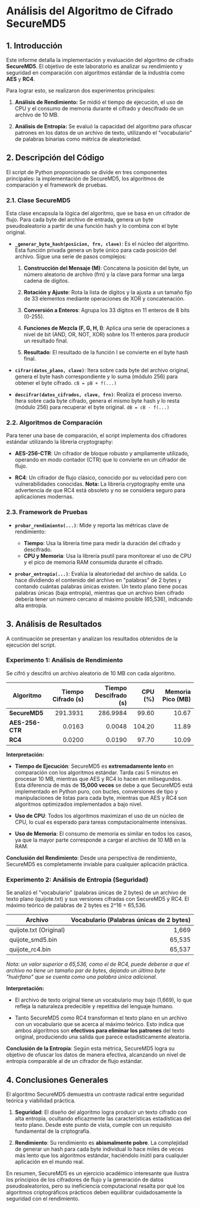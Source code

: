 # Análisis del Algoritmo de Cifrado SecureMD5

## 1. Introducción

Este informe detalla la implementación y evaluación del algoritmo de cifrado **SecureMD5**. El objetivo de este laboratorio es analizar su rendimiento y seguridad en comparación con algoritmos estándar de la industria como **AES** y **RC4**.

Para lograr esto, se realizaron dos experimentos principales:

1. **Análisis de Rendimiento:** Se midió el tiempo de ejecución, el uso de CPU y el consumo de memoria durante el cifrado y descifrado de un archivo de 10 MB.

2. **Análisis de Entropía:** Se evaluó la capacidad del algoritmo para ofuscar patrones en los datos de un archivo de texto, utilizando el "vocabulario" de palabras binarias como métrica de aleatoriedad.

## 2. Descripción del Código

El script de Python proporcionado se divide en tres componentes principales: la implementación de SecureMD5, los algoritmos de comparación y el framework de pruebas.

### 2.1. Clase SecureMD5

Esta clase encapsula la lógica del algoritmo, que se basa en un cifrador de flujo. Para cada byte del archivo de entrada, genera un byte pseudoaleatorio a partir de una función hash y lo combina con el byte original.

- **`_generar_byte_hash(posicion, frn, clave)`**: Es el núcleo del algoritmo. Esta función privada genera un byte único para cada posición del archivo. Sigue una serie de pasos complejos:

  1. **Construcción del Mensaje (M)**: Concatena la posición del byte, un número aleatorio de archivo (frn) y la clave para formar una larga cadena de dígitos.

  2. **Rotación y Ajuste**: Rota la lista de dígitos y la ajusta a un tamaño fijo de 33 elementos mediante operaciones de XOR y concatenación.

  3. **Conversión a Enteros**: Agrupa los 33 dígitos en 11 enteros de 8 bits (0-255).

  4. **Funciones de Mezcla (F, G, H, I)**: Aplica una serie de operaciones a nivel de bit (AND, OR, NOT, XOR) sobre los 11 enteros para producir un resultado final.

  5. **Resultado**: El resultado de la función I se convierte en el byte hash final.

- **`cifrar(datos_plano, clave)`**: Itera sobre cada byte del archivo original, genera el byte hash correspondiente y lo suma (módulo 256) para obtener el byte cifrado. `cB = pB + f(...)`

- **`descifrar(datos_cifrados, clave, frn)`**: Realiza el proceso inverso. Itera sobre cada byte cifrado, genera el mismo byte hash y lo resta (módulo 256) para recuperar el byte original. `dB = cB - f(...)`

### 2.2. Algoritmos de Comparación

Para tener una base de comparación, el script implementa dos cifradores estándar utilizando la librería cryptography:

- **AES-256-CTR**: Un cifrador de bloque robusto y ampliamente utilizado, operando en modo contador (CTR) que lo convierte en un cifrador de flujo.

- **RC4**: Un cifrador de flujo clásico, conocido por su velocidad pero con vulnerabilidades conocidas. **Nota:** La librería cryptography emite una advertencia de que RC4 está obsoleto y no se considera seguro para aplicaciones modernas.

### 2.3. Framework de Pruebas

- **`probar_rendimiento(...)`**: Mide y reporta las métricas clave de rendimiento:
  - **Tiempo**: Usa la librería time para medir la duración del cifrado y descifrado.
  - **CPU y Memoria**: Usa la librería psutil para monitorear el uso de CPU y el pico de memoria RAM consumida durante el cifrado.

- **`probar_entropia(...)`**: Evalúa la aleatoriedad del archivo de salida. Lo hace dividiendo el contenido del archivo en "palabras" de 2 bytes y contando cuántas palabras únicas existen. Un texto plano tiene pocas palabras únicas (baja entropía), mientras que un archivo bien cifrado debería tener un número cercano al máximo posible (65,536), indicando alta entropía.

## 3. Análisis de Resultados

A continuación se presentan y analizan los resultados obtenidos de la ejecución del script.

### Experimento 1: Análisis de Rendimiento

Se cifró y descifró un archivo aleatorio de 10 MB con cada algoritmo.

| Algoritmo | Tiempo Cifrado (s) | Tiempo Descifrado (s) | CPU (%) | Memoria Pico (MB) |
|-----------|-------------------:|----------------------:|--------:|------------------:|
| **SecureMD5** | 291.3931 | 286.9984 | 99.60 | 10.67 |
| **AES-256-CTR** | 0.0163 | 0.0048 | 104.20 | 11.89 |
| **RC4** | 0.0200 | 0.0190 | 97.70 | 10.09 |

**Interpretación:**

- **Tiempo de Ejecución**: SecureMD5 es **extremadamente lento** en comparación con los algoritmos estándar. Tarda casi 5 minutos en procesar 10 MB, mientras que AES y RC4 lo hacen en milisegundos. Esta diferencia de más de **15,000 veces** se debe a que SecureMD5 está implementado en Python puro, con bucles, conversiones de tipo y manipulaciones de listas para cada byte, mientras que AES y RC4 son algoritmos optimizados implementados a bajo nivel.

- **Uso de CPU**: Todos los algoritmos maximizan el uso de un núcleo de CPU, lo cual es esperado para tareas computacionalmente intensivas.

- **Uso de Memoria**: El consumo de memoria es similar en todos los casos, ya que la mayor parte corresponde a cargar el archivo de 10 MB en la RAM.

**Conclusión del Rendimiento**: Desde una perspectiva de rendimiento, SecureMD5 es completamente inviable para cualquier aplicación práctica.

### Experimento 2: Análisis de Entropía (Seguridad)

Se analizó el "vocabulario" (palabras únicas de 2 bytes) de un archivo de texto plano (quijote.txt) y sus versiones cifradas con SecureMD5 y RC4. El máximo teórico de palabras de 2 bytes es 2^16 = 65,536.

| Archivo | Vocabulario (Palabras únicas de 2 bytes) |
|---------|------------------------------------------:|
| quijote.txt (Original) | 1,669 |
| quijote_smd5.bin | 65,535 |
| quijote_rc4.bin | 65,537 |

*Nota: un valor superior a 65,536, como el de RC4, puede deberse a que el archivo no tiene un tamaño par de bytes, dejando un último byte "huérfano" que se cuenta como una palabra única adicional.*

**Interpretación:**

- El archivo de texto original tiene un vocabulario muy bajo (1,669), lo que refleja la naturaleza predecible y repetitiva del lenguaje humano.

- Tanto SecureMD5 como RC4 transforman el texto plano en un archivo con un vocabulario que se acerca al máximo teórico. Esto indica que ambos algoritmos son **efectivos para eliminar los patrones** del texto original, produciendo una salida que parece estadísticamente aleatoria.

**Conclusión de la Entropía**: Según esta métrica, SecureMD5 logra su objetivo de ofuscar los datos de manera efectiva, alcanzando un nivel de entropía comparable al de un cifrador de flujo estándar.

## 4. Conclusiones Generales

El algoritmo SecureMD5 demuestra un contraste radical entre seguridad teórica y viabilidad práctica.

1. **Seguridad**: El diseño del algoritmo logra producir un texto cifrado con alta entropía, ocultando eficazmente las características estadísticas del texto plano. Desde este punto de vista, cumple con un requisito fundamental de la criptografía.

2. **Rendimiento**: Su rendimiento es **abismalmente pobre**. La complejidad de generar un hash para cada byte individual lo hace miles de veces más lento que los algoritmos estándar, haciéndolo inútil para cualquier aplicación en el mundo real.

En resumen, SecureMD5 es un ejercicio académico interesante que ilustra los principios de los cifradores de flujo y la generación de datos pseudoaleatorios, pero su ineficiencia computacional resalta por qué los algoritmos criptográficos prácticos deben equilibrar cuidadosamente la seguridad con el rendimiento.
